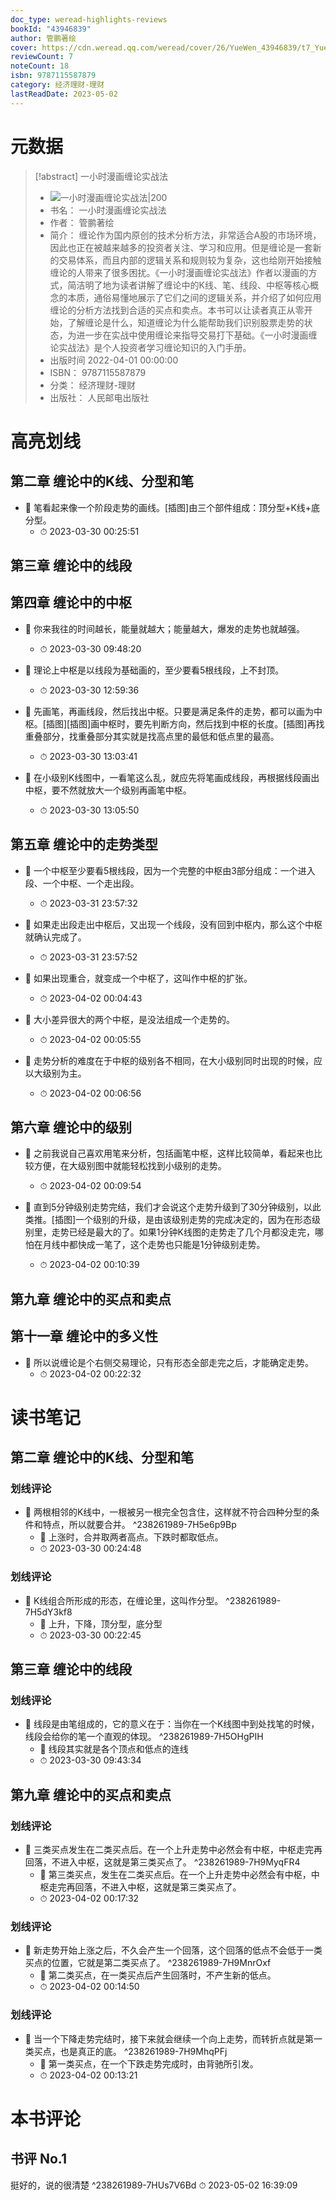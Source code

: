 ```yaml
---
doc_type: weread-highlights-reviews
bookId: "43946839"
author: 管鹏著绘
cover: https://cdn.weread.qq.com/weread/cover/26/YueWen_43946839/t7_YueWen_43946839.jpg
reviewCount: 7
noteCount: 18
isbn: 9787115587879
category: 经济理财-理财
lastReadDate: 2023-05-02
---
```

# 元数据
> [!abstract] 一小时漫画缠论实战法
> - ![ 一小时漫画缠论实战法|200](https://cdn.weread.qq.com/weread/cover/26/YueWen_43946839/t7_YueWen_43946839.jpg)
> - 书名： 一小时漫画缠论实战法
> - 作者： 管鹏著绘
> - 简介： 缠论作为国内原创的技术分析方法，非常适合A股的市场环境，因此也正在被越来越多的投资者关注、学习和应用。但是缠论是一套新的交易体系，而且内部的逻辑关系和规则较为复杂，这也给刚开始接触缠论的人带来了很多困扰。《一小时漫画缠论实战法》作者以漫画的方式，简洁明了地为读者讲解了缠论中的K线、笔、线段、中枢等核心概念的本质，通俗易懂地展示了它们之间的逻辑关系，并介绍了如何应用缠论的分析方法找到合适的买点和卖点。本书可以让读者真正从零开始，了解缠论是什么，知道缠论为什么能帮助我们识别股票走势的状态，为进一步在实战中使用缠论来指导交易打下基础。《一小时漫画缠论实战法》是个人投资者学习缠论知识的入门手册。
> - 出版时间 2022-04-01 00:00:00
> - ISBN： 9787115587879
> - 分类： 经济理财-理财
> - 出版社： 人民邮电出版社

# 高亮划线

## 第二章 缠论中的K线、分型和笔

 
 

- 📌 笔看起来像一个阶段走势的画线。[插图]由三个部件组成：顶分型+K线+底分型。 
    - ⏱ 2023-03-30 00:25:51 
## 第三章 缠论中的线段

 
## 第四章 缠论中的中枢


- 📌 你来我往的时间越长，能量就越大；能量越大，爆发的走势也就越强。 
    - ⏱ 2023-03-30 09:48:20 

- 📌 理论上中枢是以线段为基础画的，至少要看5根线段，上不封顶。 
    - ⏱ 2023-03-30 12:59:36 

- 📌 先画笔，再画线段，然后找出中枢。只要是满足条件的走势，都可以画为中枢。[插图][插图]画中枢时，要先判断方向，然后找到中枢的长度。[插图]再找重叠部分，找重叠部分其实就是找高点里的最低和低点里的最高。 
    - ⏱ 2023-03-30 13:03:41 

- 📌 在小级别K线图中，一看笔这么乱，就应先将笔画成线段，再根据线段画出中枢，要不然就放大一个级别再画笔中枢。 
    - ⏱ 2023-03-30 13:05:50 
## 第五章 缠论中的走势类型


- 📌 一个中枢至少要看5根线段，因为一个完整的中枢由3部分组成：一个进入段、一个中枢、一个走出段。 
    - ⏱ 2023-03-31 23:57:32 

- 📌 如果走出段走出中枢后，又出现一个线段，没有回到中枢内，那么这个中枢就确认完成了。 
    - ⏱ 2023-03-31 23:57:52 

- 📌 如果出现重合，就变成一个中枢了，这叫作中枢的扩张。 
    - ⏱ 2023-04-02 00:04:43 

- 📌 大小差异很大的两个中枢，是没法组成一个走势的。 
    - ⏱ 2023-04-02 00:05:55 

- 📌 走势分析的难度在于中枢的级别各不相同，在大小级别同时出现的时候，应以大级别为主。 
    - ⏱ 2023-04-02 00:06:56 
## 第六章 缠论中的级别


- 📌 之前我说自己喜欢用笔来分析，包括画笔中枢，这样比较简单，看起来也比较方便，在大级别图中就能轻松找到小级别的走势。 
    - ⏱ 2023-04-02 00:09:54 

- 📌 直到5分钟级别走势完结，我们才会说这个走势升级到了30分钟级别，以此类推。[插图]一个级别的升级，是由该级别走势的完成决定的，因为在形态级别里，走势已经是最大的了。如果1分钟K线图的走势走了几个月都没走完，哪怕在月线中都快成一笔了，这个走势也只能是1分钟级别走势。 
    - ⏱ 2023-04-02 00:10:39 
## 第九章 缠论中的买点和卖点

 
 
 
## 第十一章 缠论中的多义性


- 📌 所以说缠论是个右侧交易理论，只有形态全部走完之后，才能确定走势。 
    - ⏱ 2023-04-02 00:22:32 

# 读书笔记

## 第二章 缠论中的K线、分型和笔


### 划线评论
- 📌 两根相邻的K线中，一根被另一根完全包含住，这样就不符合四种分型的条件和特点，所以就要合并。  ^238261989-7H5e6p9Bp
    - 💭 上涨时，合并取两者高点。下跌时都取低点。
    - ⏱ 2023-03-30 00:24:48


### 划线评论
- 📌 K线组合所形成的形态，在缠论里，这叫作分型。  ^238261989-7H5dY3kf8
    - 💭 上升，下降，顶分型，底分型
    - ⏱ 2023-03-30 00:22:45
   
## 第三章 缠论中的线段


### 划线评论
- 📌 线段是由笔组成的，它的意义在于：当你在一个K线图中到处找笔的时候，线段会给你的笔一个直观的体现。  ^238261989-7H5OHgPIH
    - 💭 线段其实就是各个顶点和低点的连线
    - ⏱ 2023-03-30 09:43:34
   
## 第九章 缠论中的买点和卖点


### 划线评论
- 📌 三类买点发生在二类买点后。在一个上升走势中必然会有中枢，中枢走完再回落，不进入中枢，这就是第三类买点了。  ^238261989-7H9MyqFR4
    - 💭 第三类买点，发生在二类买点后。在一个上升走势中必然会有中枢，中枢走完再回落，不进入中枢，这就是第三类买点了。
    - ⏱ 2023-04-02 00:17:32


### 划线评论
- 📌 新走势开始上涨之后，不久会产生一个回落，这个回落的低点不会低于一类买点的位置，它就是第二类买点了。  ^238261989-7H9MnrOxf
    - 💭 第二类买点，在一类买点后产生回落时，不产生新的低点。
    - ⏱ 2023-04-02 00:14:50


### 划线评论
- 📌 当一个下降走势完结时，接下来就会继续一个向上走势，而转折点就是第一类买点，也是真正的底。  ^238261989-7H9MhqPFj
    - 💭 第一类买点，在一个下跌走势完成时，由背驰所引发。
    - ⏱ 2023-04-02 00:13:21
   

# 本书评论


## 书评 No.1 
挺好的，说的很清楚 ^238261989-7HUs7V6Bd
⏱ 2023-05-02 16:39:09
